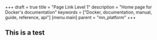 +++
draft = true
title = "Page Link Level 1"
description = "Home page for Docker's documentation"
keywords = ["Docker, documentation, manual, guide, reference, api"]
[menu.main]
	parent = "mn_platform"
+++


## This is a test